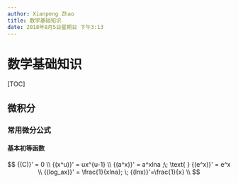 ```yaml
---
author: Xianpeng Zhao
title: 数学基础知识
date: 2018年8月5日星期日 下午3:13
---
```


# 数学基础知识

[TOC]

## 微积分

### 常用微分公式

#### 基本初等函数

$$
{(C)}’ = 0 \\ 
{(x^u)}' = ux^{u-1} \\
{(a^x)}' = a^xlna ;\; \text{ } {(e^x)}' = e^x \\
{(log_ax)}' = \frac{1}{xlna}; \; {(lnx)}'=\frac{1}{x} \\
$$

